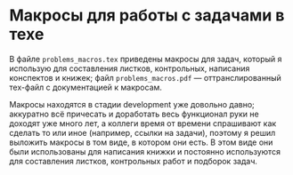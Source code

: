 # Макросы для работы с задачами в техе

В файле `problems_macros.tex` приведены макросы для задач, который я использую для составления листков, контрольных, написания конспектов и книжек; файл `problems_macros.pdf` — оттранслированный тех-файл с документацией к макросам.

Макросы находятся в стадии development уже довольно давно; аккуратно всё причесать и доработать весь функционал руки не доходят уже много лет, а коллеги время от времени спрашивают как сделать то или иное (например, ссылки на задачи), поэтому я решил выложить макросы в том виде, в котором они есть. В этом виде они были использованы для написания книжки и постоянно используются для составления листков, контрольных работ и подборок задач.
